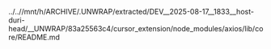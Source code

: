 ../..//mnt/h/ARCHIVE/.UNWRAP/extracted/DEV__2025-08-17__1833__host-duri-head/__UNWRAP/83a25563c4/cursor_extension/node_modules/axios/lib/core/README.md